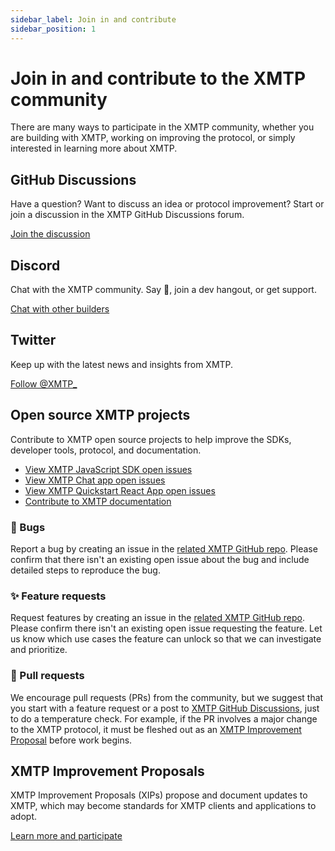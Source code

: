 ```yaml
---
sidebar_label: Join in and contribute
sidebar_position: 1
---
```


# Join in and contribute to the XMTP community

There are many ways to participate in the XMTP community, whether you are building with XMTP, working on improving the protocol, or simply interested in learning more about XMTP.

## GitHub Discussions

Have a question? Want to discuss an idea or protocol improvement? Start or join a discussion in the XMTP GitHub Discussions forum.

[Join the discussion](https://github.com/orgs/xmtp/discussions)

## Discord

Chat with the XMTP community. Say 👋, join a dev hangout, or get support.

[Chat with other builders](https://discord.gg/xmtp)

## Twitter

Keep up with the latest news and insights from XMTP.

[Follow @XMTP_](https://twitter.com/xmtp_)

## Open source XMTP projects

Contribute to XMTP open source projects to help improve the SDKs, developer tools, protocol, and documentation.

* [View XMTP JavaScript SDK open issues](https://github.com/xmtp/xmtp-js/issues)
* [View XMTP Chat app open issues](https://github.com/xmtp/example-chat-react/issues)
* [View XMTP Quickstart React App open issues](https://github.com/xmtp/xmtp-quickstart-react/issues)
* [Contribute to XMTP documentation](https://github.com/xmtp/xmtp-dot-org#readme)

### 🐞 Bugs

Report a bug by creating an issue in the [related XMTP GitHub repo](https://github.com/xmtp/). Please confirm that there isn't an existing open issue about the bug and include detailed steps to reproduce the bug.

### ✨ Feature requests

Request features by creating an issue in the [related XMTP GitHub repo](https://github.com/xmtp/). Please confirm there isn't an existing open issue requesting the feature. Let us know which use cases the feature can unlock so that we can investigate and prioritize.

### 🔀 Pull requests

We encourage pull requests (PRs) from the community, but we suggest that you start with a feature request or a post to [XMTP GitHub Discussions](https://github.com/orgs/xmtp/discussions), just to do a temperature check. For example, if the PR involves a major change to the XMTP protocol, it must be fleshed out as an [XMTP Improvement Proposal](https://github.com/xmtp/XIPs/blob/main/XIPs/xip-0-purpose-process.md) before work begins.

## XMTP Improvement Proposals

XMTP Improvement Proposals (XIPs) propose and document updates to XMTP, which may become standards for XMTP clients and applications to adopt.

[Learn more and participate](https://github.com/xmtp/XIPs/blob/main/XIPs/xip-0-purpose-process.md)
